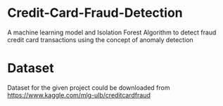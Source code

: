 # Credit-Card-Fraud-Detection
A machine learning model and Isolation Forest Algorithm to detect fraud credit card transactions using the concept of anomaly detection
# Dataset
Dataset for the given project could be downloaded from https://www.kaggle.com/mlg-ulb/creditcardfraud
